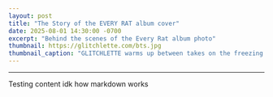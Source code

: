 ```yaml
---
layout: post
title: "The Story of the EVERY RAT album cover"
date: 2025-08-01 14:30:00 -0700
excerpt: "Behind the scenes of the Every Rat album photo"
thumbnail: https://glitchlette.com/bts.jpg
thumbnail_caption: "GLITCHLETTE warms up between takes on the freezing beach in February."
---
```


---

Testing content idk how markdown works


